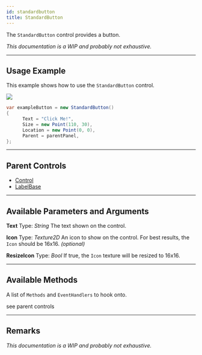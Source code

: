 ```yaml
---
id: standardbutton
title: StandardButton
---
```


The `StandardButton` control provides a button.

*This documentation is a WIP and probably not exhaustive.*

---

## Usage Example

This example shows how to use the `StandardButton` control.

<img src="/img/docs/controls/button.png" />

```cs
var exampleButton = new StandardButton()
{
      Text = "Click Me!",
      Size = new Point(110, 30),
      Location = new Point(0, 0),
      Parent = parentPanel,
};
```

---

## Parent Controls

- <a href="/docs/dev/controls/control-control">Control</a>
- <a href="/docs/dev/controls/control-labelbase">LabelBase</a>

---

## Available Parameters and Arguments

**Text**
Type: *String*
The text shown on the control.

**Icon**
Type: *Texture2D*
An icon to show on the control. For best results, the `Icon` should be 16x16.  *(optional)*

**ResizeIcon**
Type: *Bool*
If true, the `Icon` texture will be resized to 16x16.

---

## Available Methods

A list of `Methods` and `EventHandlers` to hook onto.

see parent controls

---

## Remarks

*This documentation is a WIP and probably not exhaustive.*

